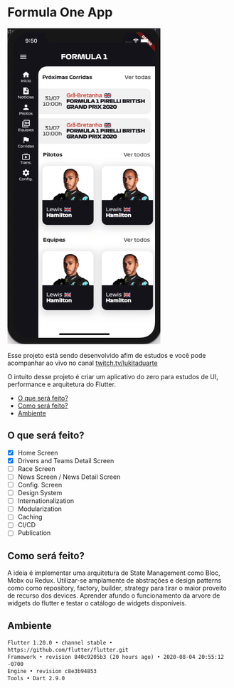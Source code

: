 # Formula One App

![](app.gif)

Esse projeto está sendo desenvolvido afim de estudos e você pode acompanhar ao vivo no canal 
[twitch.tv/lukitaduarte](twitch.tv/lukitaduarte)

O intuito desse projeto é criar um aplicativo do zero para estudos de UI, performance e arquitetura do Flutter.

 - [O que será feito?](#o-que)
 - [Como será feito?](#como)
 - [Ambiente](#ambiente)

## O que será feito? <a name="o-que"></a>
 - [x] Home Screen
 - [x] Drivers and Teams Detail Screen
 - [ ] Race Screen
 - [ ] News Screen / News Detail Screen
 - [ ] Config. Screen
 - [ ] Design System
 - [ ] Internationalization
 - [ ] Modularization
 - [ ] Caching
 - [ ] CI/CD
 - [ ] Publication
 
 ## Como será feito? <a name="como"></a>
  A ideia é implementar uma arquitetura de State Management como Bloc, Mobx ou Redux. 
  Utilizar-se amplamente de abstrações e design patterns como como repository, factory, builder, strategy para tirar o maior proveito de recurso dos devices. 
  Aprender afundo o funcionamento da arvore de widgets do flutter e testar o catálogo de widgets disponíveis.

## Ambiente <a name="ambiente"></a>

    Flutter 1.20.0 • channel stable • https://github.com/flutter/flutter.git
    Framework • revision 840c9205b3 (20 hours ago) • 2020-08-04 20:55:12 -0700
    Engine • revision c8e3b94853
    Tools • Dart 2.9.0
